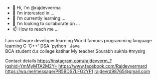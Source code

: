 - 👋 Hi, I’m @rajdevverma
- 👀 I’m interested in ...
- 🌱 I’m currently learning ...
- 💞️ I’m looking to collaborate on ...
- 📫 How to reach me ...

<!---
rajdevverma/rajdevverma is a ✨ special ✨ repository because its `README.md` (this file) appears on your GitHub profile.
You can click the Preview link to take a look at your changes.
--->
I am software developer learning  World famous programming language learning 
C 'C++' DSA 'python ' Java  
BCA student d.s college katihar 
My teacher Sourabh sukhla #mysirg

Contact details
https://instagram.com/rajdevverm_?igshid=YmMyMTA2M2Y=
https://www.facebook.com/Rajdevvermard
https://wa.me/message/PR5BDS7LFG2YF1
rajdevrd98765@gmail.com
